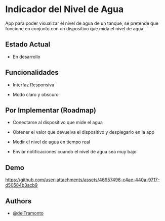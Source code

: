 
# Indicador del Nivel de Agua

App para poder visualizar el nivel de agua de un tanque, se pretende que funcione en conjunto con un dispositivo que mida el nivel de agua.


## Estado Actual

- En desarrollo
## Funcionalidades

- Interfaz Responsiva

- Modo claro y obscuro


## Por Implementar (Roadmap)

- Conectarse al dispositivo que mide el agua

- Obtener el valor que devuelva el dispositivo y desplegarlo en la app

- Medir el nivel de agua en tiempo real

- Enviar notificaciones cuando el nivel de agua sea muy bajo


## Demo

https://github.com/user-attachments/assets/46957496-c4ae-440a-9717-d50584b3acb9

## Authors

- [@delTramonto](https://github.com/delTramonto)

